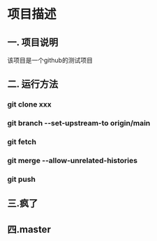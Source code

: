 # 项目描述
## 一. 项目说明 
该项目是一个github的测试项目
## 二. 运行方法
### git clone xxx
### git branch --set-upstream-to origin/main
### git fetch
### git merge --allow-unrelated-histories
### git push
## 三.疯了
## 四.master
